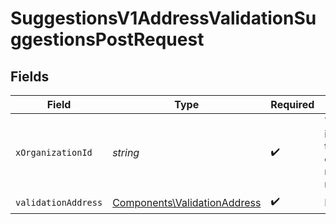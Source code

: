 # SuggestionsV1AddressValidationSuggestionsPostRequest


## Fields

| Field                                                                        | Type                                                                         | Required                                                                     | Description                                                                  | Example                                                                      |
| ---------------------------------------------------------------------------- | ---------------------------------------------------------------------------- | ---------------------------------------------------------------------------- | ---------------------------------------------------------------------------- | ---------------------------------------------------------------------------- |
| `xOrganizationId`                                                            | *string*                                                                     | :heavy_check_mark:                                                           | The unique identifier for the organization making the request                | org_12345                                                                    |
| `validationAddress`                                                          | [Components\ValidationAddress](../../Models/Components/ValidationAddress.md) | :heavy_check_mark:                                                           | N/A                                                                          |                                                                              |